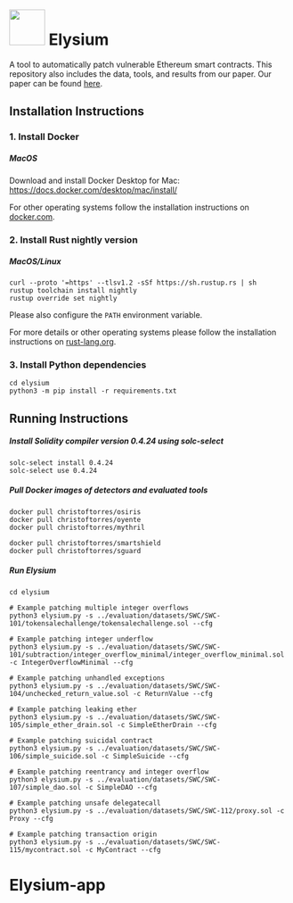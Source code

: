 <img src="https://cdn-icons-png.flaticon.com/512/3196/3196633.png" width="64"> Elysium
=======

A tool to automatically patch vulnerable Ethereum smart contracts. This repository also includes the data, tools, and results from our paper. Our paper can be found [here](https://arxiv.org/pdf/2108.10071.pdf).

## Installation Instructions

### 1. Install Docker

##### MacOS

Download and install Docker Desktop for Mac: https://docs.docker.com/desktop/mac/install/

For other operating systems follow the installation instructions on [docker.com](https://docs.docker.com/desktop/).

### 2. Install Rust nightly version

##### MacOS/Linux

``` shell
curl --proto '=https' --tlsv1.2 -sSf https://sh.rustup.rs | sh
rustup toolchain install nightly
rustup override set nightly
```

Please also configure the ```PATH``` environment variable.

For more details or other operating systems please follow the installation instructions on [rust-lang.org](https://www.rust-lang.org/tools/install).

### 3. Install Python dependencies

``` shell
cd elysium
python3 -m pip install -r requirements.txt
```

## Running Instructions

##### Install Solidity compiler version 0.4.24 using solc-select

```
solc-select install 0.4.24
solc-select use 0.4.24
```
##### Pull Docker images of detectors and evaluated tools

```
docker pull christoftorres/osiris
docker pull christoftorres/oyente
docker pull christoftorres/mythril
```

```
docker pull christoftorres/smartshield
docker pull christoftorres/sguard
```
##### Run Elysium

``` shell
cd elysium

# Example patching multiple integer overflows
python3 elysium.py -s ../evaluation/datasets/SWC/SWC-101/tokensalechallenge/tokensalechallenge.sol --cfg

# Example patching integer underflow
python3 elysium.py -s ../evaluation/datasets/SWC/SWC-101/subtraction/integer_overflow_minimal/integer_overflow_minimal.sol -c IntegerOverflowMinimal --cfg

# Example patching unhandled exceptions
python3 elysium.py -s ../evaluation/datasets/SWC/SWC-104/unchecked_return_value.sol -c ReturnValue --cfg

# Example patching leaking ether
python3 elysium.py -s ../evaluation/datasets/SWC/SWC-105/simple_ether_drain.sol -c SimpleEtherDrain --cfg

# Example patching suicidal contract
python3 elysium.py -s ../evaluation/datasets/SWC/SWC-106/simple_suicide.sol -c SimpleSuicide --cfg

# Example patching reentrancy and integer overflow
python3 elysium.py -s ../evaluation/datasets/SWC/SWC-107/simple_dao.sol -c SimpleDAO --cfg

# Example patching unsafe delegatecall
python3 elysium.py -s ../evaluation/datasets/SWC/SWC-112/proxy.sol -c Proxy --cfg 

# Example patching transaction origin
python3 elysium.py -s ../evaluation/datasets/SWC/SWC-115/mycontract.sol -c MyContract --cfg
```
# Elysium-app
